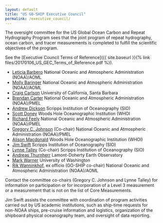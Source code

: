 ```yaml
---
layout: default
title: "US GO-SHIP Executive Council"
permalink: /executive_council/
---
```


The oversight committee for the US Global Ocean Carbon and Repeat Hydrography Program sees that the joint program of repeat hydrography, ocean carbon, and tracer measurements is completed to fulfill the scientific objectives of the program.

See the [Executive Council Terms of Reference]({{ site.baseurl }}{% link
files/20170106_US_GEC_Terms_of_Reference.pdf %}).


* [Leticia Barbero](mailto:leticia.barbero@noaa.gov)
  National Oceanic and Atmospheric Administration (NOAA)/AOML
* [Molly Baringer](mailto:Molly.Baringer@noaa.gov)
  National Oceanic and Atmospheric Administration (NOAA)/AOML
* [Craig Carlson](mailto:carlson@lifesci.ucsb.edu)
  University of California, Santa Barbara
* [Brendan Carter](mailto:brendan.carter@noaa.gov)
  National Oceanic and Atmospheric Administration (NOAA)/PMEL
* [Andrew Dickson](mailto:adickson@ucsd.edu)
  Scripps Institution of Oceanography (SIO)
* [Scott Doney](mailto:sdoney@whoi.edu)
  Woods Hole Oceanographic Institution (WHOI
* [Richard Feely](mailto:Richard.A.Feely@noaa.gov)
  National Oceanic and Atmospheric Administration (NOAA)/PMEL
* [Gregory C. Johnson](mailto:Gregory.C.Johnson@noaa.gov) (Co-chair)
  National Oceanic and Atmospheric Administration (NOAA)/PMEL
* [Alison Macdonald](mailto:amacdonald@whoi.edu)
  Woods Hole Oceanographic Institution (WHOI)
* [Jim Swift](mailto:jswift@ucsd.edu)
  Scripps Institution of Oceanography (SIO)
* [Lynne Talley](mailto:ltalley@ucsd.edu) (Co-chair)
  Scripps Institution of Oceanography (SIO)
* [Andreas Thurnherr](mailto:ant@ldeo.columbia.edu)
  Lamont-Doherty Earth Observatory
* [Mark Warner](mailto:warner@u.washington.edu)
  University of Washington
* [Rik Wanninkhof](mailto:rik.wanninkhof@noaa.gov), ex officio (GO-SHIP co-chair)
  National Oceanic and Atmospheric Administration (NOAA)/AOML


Contact the committee co-chairs (Gregory C. Johnson and Lynne Talley)
for information on participation or for incorporation of a Level 3
measurement or a measurement that is not on the list of Core
Measurements.

Jim Swift assists the committee with coordination of program activities
carried out by US academic institutions, such as ship-time requests for
non-NOAA ships, pre-cruise information and logistics, organization of
the shipboard physical oceanography team, and oversight of data
reporting.
